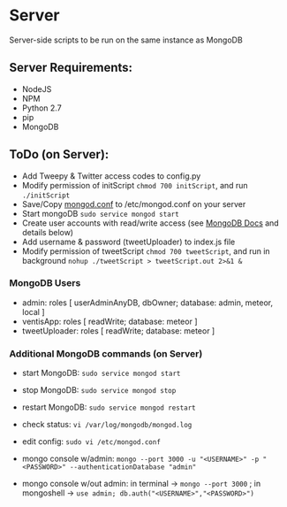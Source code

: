 # Server
Server-side scripts to be run on the same instance as MongoDB

## Server Requirements:
- NodeJS
- NPM
- Python 2.7
- pip
- MongoDB

## ToDo (on Server):
- Add Tweepy & Twitter access codes to config.py
- Modify permission of initScript `chmod 700 initScript`, and run `./initScript`
- Save/Copy [mongod.conf](https://gist.github.com/vanshdassani/b59c035829f5a30d7095894c19ad7bab) to /etc/mongod.conf on your server
- Start mongoDB `sudo service mongod start`
- Create user accounts with read/write access (see [MongoDB Docs](https://docs.mongodb.com/manual/tutorial/create-users/) and details below)
- Add username & password (tweetUploader) to index.js file
- Modify permission of tweetScript `chmod 700 tweetScript`, and run in background `nohup ./tweetScript > tweetScript.out 2>&1 &`

### MongoDB Users
- admin: roles [ userAdminAnyDB, dbOwner; database: admin, meteor, local ]
- ventisApp: roles [ readWrite; database: meteor ]
- tweetUploader: roles [ readWrite; database: meteor ]

### Additional MongoDB commands (on Server)
- start MongoDB: `sudo service mongod start`
- stop MongoDB: `sudo service mongod stop`
- restart MongoDB: `sudo service mongod restart`

- check status: `vi /var/log/mongodb/mongod.log`
- edit config: `sudo vi /etc/mongod.conf`

- mongo console w/admin: `mongo --port 3000 -u "<USERNAME>" -p "<PASSWORD>" --authenticationDatabase "admin"`
- mongo console w/out admin: in terminal -> `mongo --port 3000` ; in mongoshell -> `use admin; db.auth("<USERNAME>","<PASSWORD>")`

